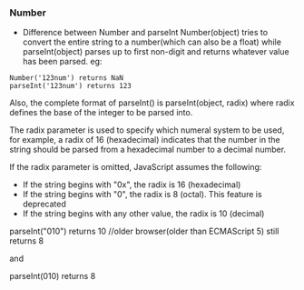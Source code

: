 ### Number
- Difference between Number and parseInt
Number(object) tries to convert the entire string to a number(which can also be a float) while parseInt(object) parses up to first non-digit and returns whatever value has been parsed.
eg:
```
Number('123num') returns NaN
parseInt('123num') returns 123
```
Also, the complete format of parseInt() is parseInt(object, radix) where radix defines the base of the integer to be parsed into.

The radix parameter is used to specify which numeral system to be used, for  example, a radix of 16 (hexadecimal) indicates that the number in the string  should be parsed from a hexadecimal number to a decimal number.

If the radix parameter is omitted, JavaScript assumes the  following:
- If the string begins with "0x", the radix is 16 (hexadecimal)
- If the string begins with "0", the radix is 8 (octal). This  feature is deprecated
- If the string begins with any other value, the radix is 10 (decimal)

parseInt("010") returns 10  //older browser(older than ECMAScript 5) still returns 8

and 

parseInt(010) returns 8
